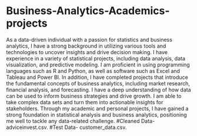 # Business-Analytics-Academics-projects
As a data-driven individual with a passion for statistics and business analytics, I have a strong background in utilizing various tools and technologies to uncover insights and drive decision making. I have experience in a variety of statistical projects, including data analysis, data visualization, and predictive modeling. I am proficient in using programming languages such as R and Python, as well as software such as Excel and Tableau and Power BI. In addition, I have completed projects that introduce the fundamental concepts of business analytics, including market research, financial analysis, and forecasting. I have a deep understanding of how data can be used to inform business strategies and drive growth. I am able to take complex data sets and turn them into actionable insights for stakeholders. Through my academic and personal projects, I have gained a strong foundation in statistical analysis and business analytics, positioning me well to tackle any data-related challenge.
#Cleaned Data- adviceinvest.csv.
#Test Data- customer_data.csv.
